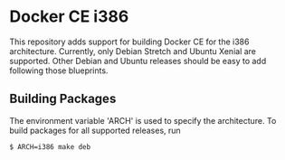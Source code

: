 # Docker CE i386

This repository adds support for building Docker CE for the i386 architecture.
Currently, only Debian Stretch and Ubuntu Xenial are supported.
Other Debian and Ubuntu releases should be easy to add following those blueprints.


## Building Packages

The environment variable 'ARCH' is used to specify the architecture.
To build packages for all supported releases, run
```
$ ARCH=i386 make deb
```
